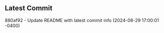 
## Latest Commit
880af92 - Update README with latest commit info (2024-08-29 17:00:01 -0400) <Yunxi-Zhou>
